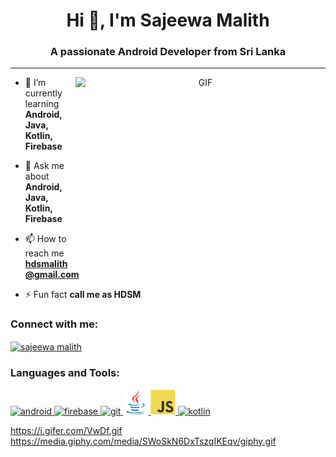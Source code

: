 <h1 align="center">Hi 👋, I'm Sajeewa Malith</h1>
<h3 align="center">A passionate Android Developer from Sri Lanka</h3>

---

<a target="_blank" align="center">
  <img align="right" top="500" height="300" width="400" alt="GIF" src="https://i.gifer.com/JEWy.gif">
</a>

- 🌱 I’m currently learning **Android, Java, Kotlin, Firebase**

- 💬 Ask me about **Android, Java, Kotlin, Firebase**

- 📫 How to reach me **hdsmalith@gmail.com**

- ⚡ Fun fact **call me as HDSM**

<h3 align="left">Connect with me:</h3>
<p align="left">
<a href="https://linkedin.com/in/sajeewa-malith-6527461b8" target="blank"><img align="center" src="https://raw.githubusercontent.com/rahuldkjain/github-profile-readme-generator/master/src/images/icons/Social/linked-in-alt.svg" alt="sajeewa malith" height="25" width="25" /></a>
</p>

<h3 align="left">Languages and Tools:</h3>
<p align="left"> <a href="https://developer.android.com" target="_blank" rel="noreferrer"> <img src="https://github.com/user-attachments/assets/424c7ef3-d798-44ad-8fdd-3377eb2698e4" alt="android" width="60" height="60"/> </a> <a href="https://firebase.google.com/" target="_blank" rel="noreferrer"> <img src="https://www.vectorlogo.zone/logos/firebase/firebase-icon.svg" alt="firebase" width="40" height="40"/> </a> <a href="https://git-scm.com/" target="_blank" rel="noreferrer"> <img src="https://www.vectorlogo.zone/logos/git-scm/git-scm-icon.svg" alt="git" width="40" height="40"/> </a> <a href="https://www.java.com" target="_blank" rel="noreferrer"> <img src="https://raw.githubusercontent.com/devicons/devicon/master/icons/java/java-original.svg" alt="java" width="40" height="40"/> </a> <a href="https://developer.mozilla.org/en-US/docs/Web/JavaScript" target="_blank" rel="noreferrer"> <img src="https://raw.githubusercontent.com/devicons/devicon/master/icons/javascript/javascript-original.svg" alt="javascript" width="40" height="40"/> </a> <a href="https://kotlinlang.org" target="_blank" rel="noreferrer"> <img src="https://www.vectorlogo.zone/logos/kotlinlang/kotlinlang-icon.svg" alt="kotlin" width="40" height="40"/> </a> </p>


https://i.gifer.com/VwDf.gif
https://media.giphy.com/media/SWoSkN6DxTszqIKEqv/giphy.gif
